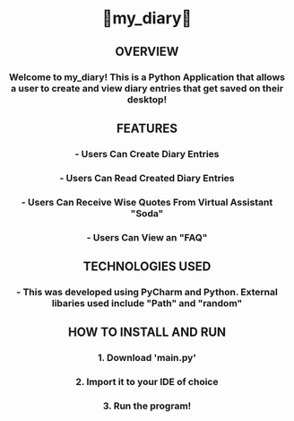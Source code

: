 <div><div align="center">
  
<h1> 📔my_diary🖤 </h1>

<h2> OVERVIEW </h2>

<h3> Welcome to my_diary! This is a Python Application that allows a user to create and view diary entries that get saved on their desktop! </h3>
<h2> FEATURES </h2>
<h3> - Users Can Create Diary Entries </h3>
<h3> - Users Can Read Created Diary Entries </h3>
<h3> - Users Can Receive Wise Quotes From Virtual Assistant "Soda" </h3>
<h3> - Users Can View an "FAQ" </h3>

<h2> TECHNOLOGIES USED </h2>
<h3> - This was developed using PyCharm and Python. External libaries used include "Path" and "random" </h3>

<h2>HOW TO INSTALL AND RUN </h2>

<h3> 1. Download 'main.py' </h3>
<h3> 2. Import it to your IDE of choice </h3>
<h3> 3. Run the program! </h3>

</div>

